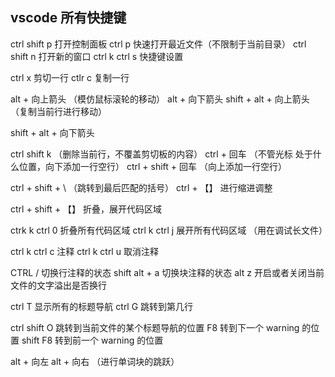 ## vscode 所有快捷键

ctrl shift p 打开控制面板
ctrl p 快速打开最近文件（不限制于当前目录）
ctrl shift n 打开新的窗口
ctrl k ctrl s 快捷键设置

ctrl x 剪切一行
ctlr c 复制一行


alt + 向上箭头 （模仿鼠标滚轮的移动）
alt + 向下箭头
shift + alt + 向上箭头 （复制当前行进行移动）

shift + alt + 向下箭头

ctrl shift k （删除当前行，不覆盖剪切板的内容）
ctrl + 回车 （不管光标 处于什么位置，向下添加一行空行）
ctrl + shift + 回车 （向上添加一行空行）

ctrl + shift + \ （跳转到最后匹配的括号）
ctrl + 【】 进行缩进调整

ctrl + shift + 【】 折叠，展开代码区域

ctrk k ctrl 0 折叠所有代码区域
ctrl k ctrl j 展开所有代码区域 （用在调试长文件）

ctrl k ctrl c 注释
ctrl k ctrl u 取消注释

CTRL / 切换行注释的状态
shift alt + a 切换块注释的状态
alt z 开启或者关闭当前文件的文字溢出是否换行

ctrl T 显示所有的标题导航
ctrl G 跳转到第几行

ctrl shift O  跳转到当前文件的某个标题导航的位置
F8 转到下一个 warning 的位置
shift F8 转到前一个 warning 的位置

alt + 向左
alt + 向右 （进行单词块的跳跃）

